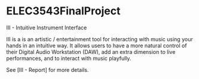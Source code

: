 # ELEC3543FinalProject
III - Intuitive Instrument Interface


III is a is an artistic / entertainment tool for interacting with music using your hands in an intuitive way. It allows users to have a more natural control of their Digital Audio Workstation (DAW), add an extra dimension to live performances, and to interact with music playfully. 

See [III - Report] for more details.
